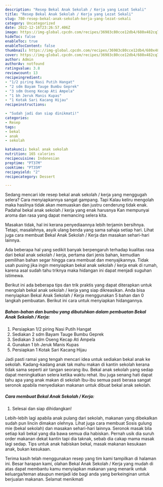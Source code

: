 ```yaml
---
description: "Resep Bekal Anak Sekolah / Kerja yang Lezat Sekali"
title: "Resep Bekal Anak Sekolah / Kerja yang Lezat Sekali"
slug: 780-resep-bekal-anak-sekolah-kerja-yang-lezat-sekali
category: Uncategorized
date: 2022-12-16T23:26:57.406Z
image: https://img-global.cpcdn.com/recipes/36983c80cce12db4/680x482cq70/bekal-anak-sekolah-kerja-foto-resep-utama.jpg
hideToc: false
enableToc: true
enableTocContent: false
thumbnail: https://img-global.cpcdn.com/recipes/36983c80cce12db4/680x482cq70/bekal-anak-sekolah-kerja-foto-resep-utama.jpg
cover: https://img-global.cpcdn.com/recipes/36983c80cce12db4/680x482cq70/bekal-anak-sekolah-kerja-foto-resep-utama.jpg
author: Admin
authorAv: notfound
ratingvalue: 3.8
reviewcount: 13
recipeingredient:
- "1/2 piring Nasi Putih Hangat"
- "2 sdm Bayam Tauge Bumbu Geprek"
- "3 sdm Oseng Kecap Ati Ampela"
- "1 bh Jeruk Manis Kupas"
- "1 Kotak Sari Kacang Hijau"
recipeinstructions:

- "Sudah jadi dan siap dinikmati!"
categories:
- Resep
tags:
- bekal
- anak
- sekolah

katakunci: bekal anak sekolah 
nutrition: 165 calories
recipecuisine: Indonesian
preptime: "PT37M"
cooktime: "PT35M"
recipeyield: "2"
recipecategory: Dessert

---
```



Sedang mencari ide resep bekal anak sekolah / kerja yang menggugah selera? Cara menyiapkannya sangat gampang. Tapi Kalau keliru mengolah maka hasilnya tidak akan memuaskan dan justru cenderung tidak enak. Padahal bekal anak sekolah / kerja yang enak harusnya Kan mempunyai aroma dan rasa yang dapat memancing selera kita.


Masakan tidak, hal ini kerana penyediaannya lebih terjamin bersihnya. Tetapi, masalahnya, asyik ulang benda yang sama sahaja setiap hari. Lihat juga cara membuat Bekal Anak Sekolah / Kerja dan masakan sehari-hari lainnya.

Ada beberapa hal yang sedikit banyak berpengaruh terhadap kualitas rasa dari bekal anak sekolah / kerja, pertama dari jenis bahan, kemudian pemilihan bahan segar hingga cara membuat dan menyajikannya. Tidak usah pusing jika ingin menyiapkan bekal anak sekolah / kerja enak di rumah, karena asal sudah tahu triknya maka hidangan ini dapat menjadi suguhan istimewa.


Berikut ini ada beberapa tips dan trik praktis yang dapat diterapkan untuk mengolah bekal anak sekolah / kerja yang siap dikreasikan. Anda bisa menyiapkan Bekal Anak Sekolah / Kerja menggunakan 5 bahan dan 0 langkah pembuatan. Berikut ini cara untuk menyiapkan hidangannya.

<!--inarticleads1-->

##### Bahan-bahan dan bumbu yang dibutuhkan dalam pembuatan Bekal Anak Sekolah / Kerja:

1. Persiapkan 1/2 piring Nasi Putih Hangat
1. Sediakan 2 sdm Bayam Tauge Bumbu Geprek
1. Sediakan 3 sdm Oseng Kecap Ati Ampela
1. Gunakan 1 bh Jeruk Manis Kupas
1. Persiapkan 1 Kotak Sari Kacang Hijau


Jadi pasti ramai yang tengah mencari idea untuk sediakan bekal anak ke sekolah. Kadang-kadang anak tak mahu makan di kantin sekolah kerana tidak sama seperti air tangan seorang ibu. Bekal anak sekolah yang sedap dapat meningkatkan selera ketika waktu rehat. Ibu juga senang hati dapat tahu apa yang anak makan di sekolah Ibu-ibu semua pasti berasa sangat seronok apabila menyediakan makanan untuk dibuat bekal anak sekolah. 

<!--inarticleads2-->

##### Cara membuat Bekal Anak Sekolah / Kerja:


1. Selesai dan siap dihidangkan!

Lebih-lebih lagi apabila anak pulang dari sekolah, makanan yang dibekalkan sudah pun lincin dimakan olehnya. Lihat juga cara membuat Sosis gulung mie (bekal sekolah) dan masakan sehari-hari lainnya. Seronok masak bila setiap kali bekal yang dia bawa semua dia habiskan. Pernah usik dia suruh order makanan dekat kantin tapi dia taknak, sebab dia cakap mama masak lagi sedap. Tips untuk anak habiskan bekal, masak makanan kesukaan anak, bukan kesukaan. 

Terima kasih telah menggunakan resep yang tim kami tampilkan di halaman ini. Besar harapan kami, olahan Bekal Anak Sekolah / Kerja yang mudah di atas dapat membantu kamu menyiapkan makanan yang menarik untuk keluarga/teman ataupun menjadi ide bagi anda yang berkeinginan untuk berjualan makanan. Selamat menikmati
